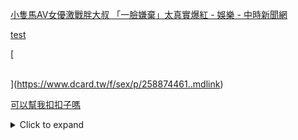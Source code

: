 
[小隻馬AV女優激戰胖大叔 「一臉嫌棄」太真實爆紅 - 娛樂 - 中時新聞網<br/>](https://www.chinatimes.com/realtimenews/20201204000015-260404)

[
test
<br/>](https://www.dcard.tw/f/dcard/p/258874070..mdlink)

[

<br/>](https://www.dcard.tw/f/sex/p/258874461..mdlink)

[可以幫我扣扣子嗎
<br/>](https://www.dcard.tw/f/sex/p/258874461)

<details>
  <summary>Click to expand</summary>

  This is the content of the collapsible section. You can include any Markdown-formatted text, lists, or code here.
</details>
